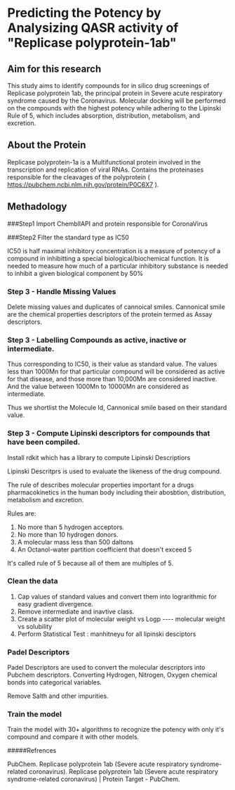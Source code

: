 # Predicting the Potency by Analysizing QASR activity of "Replicase polyprotein-1ab"


## Aim for this research
This study aims to identify compounds for in silico drug screenings of Replicase polyprotein 1ab, the principal protein in Severe acute respiratory syndrome caused by the Coronavirus. Molecular docking will be performed on the compounds with the highest potency while adhering to the Lipinski Rule of 5, which includes absorption, distribution, metabolism, and excretion.


## About the Protein
Replicase polyprotein-1a is a Multifunctional protein involved in the transcription and replication of viral RNAs. Contains the proteinases responsible for the cleavages of the polyprotein ( https://pubchem.ncbi.nlm.nih.gov/protein/P0C6X7 ). 

## Methadology

###Step1 
Import ChembllAPI and protein responsible for CoronaVirus

###Step2 
Filter the standard type as IC50

IC50 is half maximal inhibitory concentration is a measure of potency of a compound in inhibitting a special biological/biochemical function. It is needed to measure how much of a particular inhibitory substance is needed to inhibit a given biological component by 50%

### Step 3 - Handle Missing Values

Delete missing values and duplicates of cannoical smiles. Cannonical smile are the chemical properties descriptors of the protein termed as Assay descriptors.

### Step 3 - Labelling Compounds as active, inactive or intermediate. 

Thus corresponding to IC50, is their value as standard value. The values less than 1000Mn for that particular compound will be considered as active for that disease, and those more than 10,000Mn are considered inactive. And the value between 1000Mn to 10000Mn are considered as intermediate. 

Thus we shortlist the Molecule Id, Cannonical smile based on their standard value. 


### Step 3 - Compute Lipinski descriptors for compounds that have been compiled.

Install rdkit which has a library to compute Lipinski Descriptiors

Lipinski Descritprs is used to evaluate the likeness of the drug compound. 

The rule of describes molecular properties important for a drugs pharmacokinetics in the human body including their abosbtion, distribution, metabolism and excretion. 


Rules are:
1. No more than 5 hydrogen acceptors. 
2. No more than 10 hydrogen donors. 
3. A molecular mass less than 500 daltons
4. An Octanol-water partition coefficient that doesn't exceed 5

It's called rule of 5 because all of them are multiples of 5.

### Clean the data

1. Cap values of standard values and convert them into lograrithmic for easy gradient divergence. 
2. Remove intermediate and inavtive class. 
3. Create a scatter plot of molecular weight vs Logp   ----    molecular weight vs solubility
4. Perform Statistical Test : manhitneyu for all lipinski desciptors 


### Padel Descriptors

Padel Descriptors are used to convert the molecular descriptors into Pubchem descriptors. Converting Hydrogen, Nitrogen, Oxygen chemical bonds into categorical variables. 

Remove Salth and other impurities. 

### Train the model

Train the model with 30+ algorithms to recognize the potency with only it's compound and compare it with other models. 



















#####Refrences

PubChem. Replicase polyprotein 1ab (Severe acute respiratory syndrome-related coronavirus). Replicase polyprotein 1ab (Severe acute respiratory syndrome-related coronavirus) | Protein Target - PubChem.

